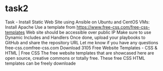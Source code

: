 # task2
Task - Install Static Web Site using Ansible on Ubuntu and CentOS VMs:
Install Apache
Use a template from https://www.free-css.com/free-css-templates
Web site should be accessible over public IP
Make sure to use Dynamic Includes and Handlers
Once done, upload your playbooks to GitHub and share the repository URL
Let me know if you have any questions
free-css.comfree-css.com
Download 3105 Free Website Templates - CSS & HTML | Free CSS
The free website templates that are showcased here are open source, creative commons or totally free. These free CSS HTML templates can be freely downloade
